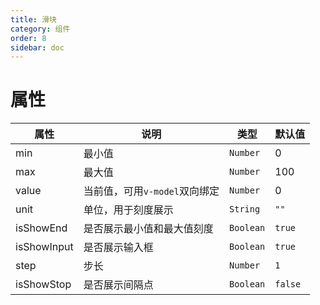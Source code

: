 ```yaml
---
title: 滑块
category: 组件
order: 8
sidebar: doc
---
```


# 属性

| 属性 | 说明 | 类型 | 默认值 |
| --- | --- | --- | --- |
| min | 最小值 | `Number` | 0 |
| max | 最大值 | `Number` | 100 |
| value | 当前值，可用`v-model`双向绑定 | `Number` | 0 |
| unit | 单位，用于刻度展示 | `String` | `""` |
| isShowEnd | 是否展示最小值和最大值刻度 | `Boolean` | `true` |
| isShowInput | 是否展示输入框 | `Boolean` | `true` |
| step | 步长 | `Number` | `1` |
| isShowStop | 是否展示间隔点 | `Boolean` | `false` |

